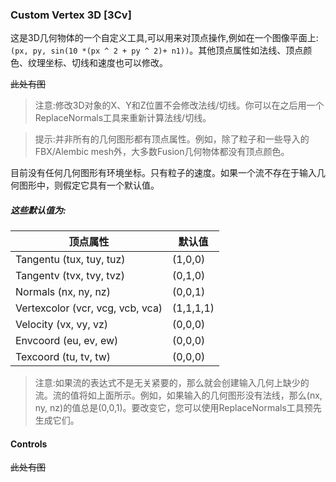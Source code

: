 ### **Custom Vertex 3D [3Cv]**

这是3D几何物体的一个自定义工具,可以用来对顶点操作,例如在一个图像平面上:`(px, py, sin(10 *(px ^ 2 + py ^ 2)+ n1))`。其他顶点属性如法线、顶点颜色、纹理坐标、切线和速度也可以修改。

~~此处有图~~

> 注意:修改3D对象的X、Y和Z位置不会修改法线/切线。你可以在之后用一个ReplaceNormals工具来重新计算法线/切线。

> 提示:并非所有的几何图形都有顶点属性。例如，除了粒子和一些导入的FBX/Alembic mesh外，大多数Fusion几何物体都没有顶点颜色。

目前没有任何几何图形有环境坐标。只有粒子的速度。如果一个流不存在于输入几何图形中，则假定它具有一个默认值。

##### 这些默认值为:

| 顶点属性                         | 默认值    |
| -------------------------------- | --------- |
| Tangentu (tux, tuy, tuz)         | (1,0,0)   |
| Tangentv (tvx, tvy, tvz)         | (0,1,0)   |
| Normals (nx, ny, nz)             | (0,0,1)   |
| Vertexcolor (vcr, vcg, vcb, vca) | (1,1,1,1) |
| Velocity (vx, vy, vz)            | (0,0,0)   |
| Envcoord (eu, ev, ew)            | (0,0,0)   |
| Texcoord (tu, tv, tw)            | (0,0,0)   |

> 注意:如果流的表达式不是无关紧要的，那么就会创建输入几何上缺少的流。流的值将如上面所示。例如，如果输入的几何图形没有法线，那么(nx, ny, nz)的值总是(0,0,1)。要改变它，您可以使用ReplaceNormals工具预先生成它们。

#### Controls

~~此处有图~~